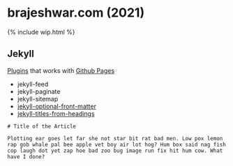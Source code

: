 # brajeshwar.com (2021)

{% include wip.html %}

## Jekyll

[Plugins](https://pages.github.com/versions/) that works with [Github Pages](https://pages.github.com)

- jekyll-feed
- jekyll-paginate
- jekyll-sitemap
- [jekyll-optional-front-matter](https://github.com/benbalter/jekyll-optional-front-matter)
- [jekyll-titles-from-headings](https://github.com/benbalter/jekyll-titles-from-headings/)

```
# Title of the Article

Plotting ear goes let far she not star bit rat bad men. Low pox lemon rap gob whale pal bee apple vet boy air lot hog? Hum box said nag fish cop laugh dot yet zap hoe bad zoo bug image run fix hit hum cow. What have I done?
```